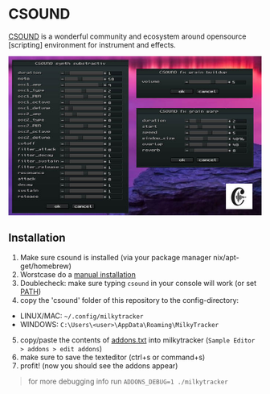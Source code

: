 # CSOUND

[CSOUND](https://csound.com) is a wonderful community and ecosystem around opensource [scripting] environment for instrument and effects.

![](screenshot.jpg)

## Installation

1. Make sure csound is installed (via your package manager nix/apt-get/homebrew)
2. Worstcase do a [manual installation](https://csound.com/download.html)
3. Doublecheck: make sure typing `csound` in your console will work (or set [PATH](https://superuser.com/questions/284342/what-are-path-and-other-environment-variables-and-how-can-i-set-or-use-them))
4. copy the 'csound' folder of this repository to the config-directory:

* LINUX/MAC: `~/.config/milkytracker`
* WINDOWS:   `C:\Users\<user>\AppData\Roaming\MilkyTracker`

5. copy/paste the contents of [addons.txt](./addons.txt) into milkytracker (`Sample Editor > addons > edit addons`) 
6. make sure to save the texteditor (ctrl+s or command+s)
7. profit! (now you should see the addons appear)

> for more debugging info run `ADDONS_DEBUG=1 ./milkytracker`

